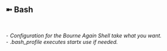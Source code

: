 <h2>➼ Bash</h2><br>

*⁃ Configuration for the Bourne Again Shell take what you want.*<br>
*⁃ .bash_profile executes startx use if needed.*
